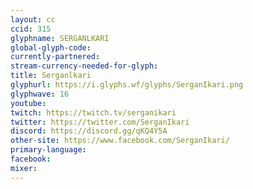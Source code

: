 ```yaml
---
layout: cc
ccid: 315
glyphname: SERGANLKARI
global-glyph-code: 
currently-partnered: 
stream-currency-needed-for-glyph: 
title: Serganlkari
glyphurl: https://i.glyphs.wf/glyphs/SerganIkari.png
glyphwave: 16
youtube: 
twitch: https://twitch.tv/serganikari
twitter: https://twitter.com/SerganIkari
discord: https://discord.gg/qKQ4Y5A
other-site: https://www.facebook.com/SerganIkari/
primary-language: 
facebook: 
mixer: 
---
```


